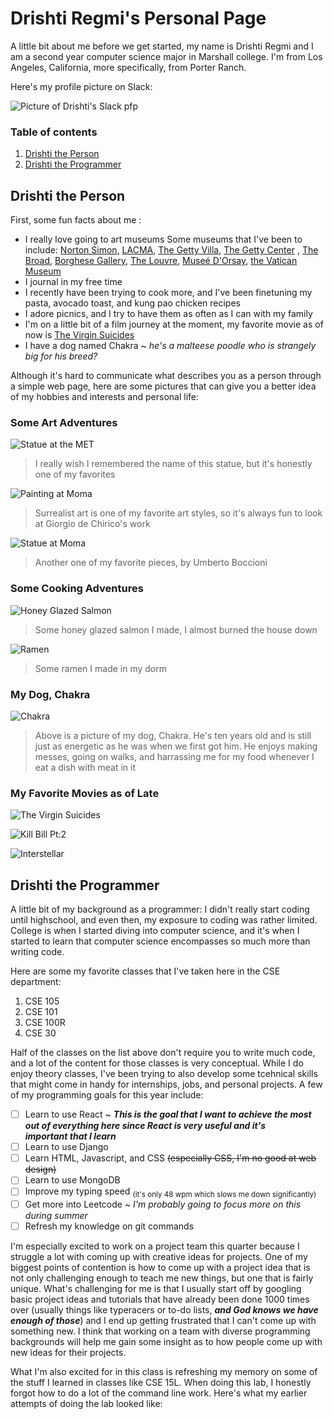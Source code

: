 # Drishti Regmi's Personal Page

A little bit about me before we get started, my name is Drishti Regmi and I am a second year computer 
science major in Marshall college. I'm from Los Angeles, California, more specifically, from Porter Ranch.  

Here's my profile picture on Slack:

![Picture of Drishti's Slack pfp](pic-for-personal-webpage/Drishti.jpeg)

### Table of contents

1. [Drishti the Person](#drishti-the-person)
2. [Drishti the Programmer](#drishti-the-programmer)

## __Drishti the Person__ 
  First, some fun facts about me :
  
+ I really love going to art museums
        Some museums that I've been to include: [Norton Simon](https://www.nortonsimon.org/), [LACMA](https://www.lacma.org/), 
        [The Getty Villa](https://www.getty.edu/visit/villa/), [The Getty Center](https://www.getty.edu/visit/center/) , 
        [The Broad](https://www.thebroad.org/), [Borghese Gallery](https://borghese.gallery/), [The Louvre](https://www.louvre.fr/en), 
        [Museé D'Orsay](https://www.musee-orsay.fr/en), [the Vatican Museum](https://www.museivaticani.va/content/museivaticani/en.html)
+ I journal in my free time
+ I recently have been trying to cook more, and I've been finetuning my pasta, avocado toast, and kung pao chicken recipes
+ I adore picnics, and I try to have them as often as I can with my family
+ I'm on a little bit of a film journey at the moment, my favorite movie as of now is 
      [The Virgin Suicides](https://www.imdb.com/title/tt0159097/plotsummary/)
+ I have a dog named Chakra ~ *he's a malteese poodle who is strangely big for his breed?*


Although it's hard to communicate what describes you as a person through a simple web page, here are some pictures that can give you a 
better idea of my hobbies and interests and personal life:

### Some Art Adventures
![Statue at the MET](pic-for-personal-webpage/statue2.jpg)

> I really wish I remembered the name of this statue, but it's honestly one of my favorites

![Painting at Moma](pic-for-personal-webpage/song-of-love.jpg)

> Surrealist art is one of my favorite art styles, so it's always fun to look at Giorgio de Chirico's work

![Statue at Moma](pic-for-personal-webpage/unique-forms.jpg)

> Another one of my favorite pieces, by Umberto Boccioni

### Some Cooking Adventures

![Honey Glazed Salmon](pic-for-personal-webpage/salmon.jpg)

> Some honey glazed salmon I made, I almost burned the house down

![Ramen](pic-for-personal-webpage/ramen.jpg)

> Some ramen I made in my dorm

### My Dog, Chakra

![Chakra](pic-for-personal-webpage/chakra.jpg)

> Above is a picture of my dog, Chakra. He's ten years old and is still just as energetic as he was when we first got him. He enjoys
> making messes, going on walks, and harrassing me for my food whenever I eat a dish with meat in it

### My Favorite Movies as of Late

![The Virgin Suicides](https://m.media-amazon.com/images/I/61+TUeS1a6L._AC_SL1500_.jpg)

![Kill Bill Pt:2](https://i5.walmartimages.com/asr/7b13f541-f324-479f-b4ef-ff24a696b1b0.6e8e0be2d469c9cfae4a4fa7287b0389.jpeg?odnHeight=768&odnWidth=768&odnBg=FFFFFF)

![Interstellar](https://i.ebayimg.com/images/g/m88AAOSwtC1gr5ry/s-l1600.jpg)

## __Drishti the Programmer__

A little bit of my background as a programmer: I didn't really start coding until highschool, and even then, my exposure to coding was rather 
limited. College is when I started diving into computer science, and it's when I started to learn that computer science encompasses so much 
more than writing code. 

Here are some my favorite classes that I've taken here in the CSE department:

  1. CSE 105
  2. CSE 101
  3. CSE 100R
  4. CSE 30

 Half of the classes on the list above don't require you to write much code, and a lot of the content for those classes is very conceptual. 
 While I do enjoy theory classes, I've been trying to also develop some tcehnical skills that might come in handy for internships, jobs, and
 personal projects. A few of my programming goals for this year include:

 - [ ] Learn to use React ~ ***This is the goal that I want to achieve the most out of everything here since React is very useful and it's      
       important that I learn***
 - [ ] Learn to use Django
 - [ ] Learn HTML, Javascript, and CSS ~~(especially CSS, I'm no good at web design)~~
 - [ ] Learn to use MongoDB
 - [ ] Improve my typing speed <sub>(it's only 48 wpm which slows me down significantly)</sub>
 - [ ] Get more into Leetcode ~ *I'm probably going to focus more on this during summer*
 - [ ] Refresh my knowledge on git commands 

I'm especially excited to work on a project team this quarter because I struggle a lot with coming up with creative ideas for projects. One of 
my biggest points of contention is how to come up with a project idea that is not only challenging enough to teach me new things, but one that 
is fairly unique. What's challenging for me is that I usually start off by googling basic project ideas and tutorials that have already been 
done 1000 times over (usually things like typeracers or to-do lists, ***and God knows we have enough of those***) and I end up getting 
frustrated that I can't come up with something new. I think that working on a team with diverse programming backgrounds will help me gain
some insight as to how people come up with new ideas for their projects. 

What I'm also excited for in this class is refreshing my memory on some of the stuff I learned in classes like CSE 15L. When doing this lab, 
I honestly forgot how to do a lot of the command line work. Here's what my earlier attempts of doing the lab looked like:












    






